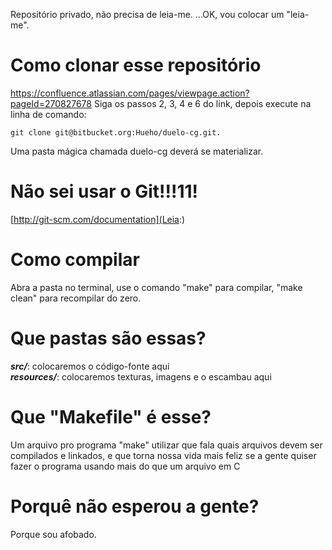 Repositório privado, não precisa de leia-me.
...OK, vou colocar um "leia-me".

# Como clonar esse repositório

https://confluence.atlassian.com/pages/viewpage.action?pageId=270827678
Siga os passos 2, 3, 4 e 6 do link, depois execute na linha de comando:  

	git clone git@bitbucket.org:Hueho/duelo-cg.git.

Uma pasta mágica chamada duelo-cg deverá se materializar.

# Não sei usar o Git!!!11!

[http://git-scm.com/documentation](Leia:)

# Como compilar

Abra a pasta no terminal, use o comando "make" para compilar, "make clean" para recompilar do zero.

# Que pastas são essas?

***src/***: colocaremos o código-fonte aqui  
***resources/***: colocaremos texturas, imagens e o escambau aqui

# Que "Makefile" é esse?

Um arquivo pro programa "make" utilizar que fala quais arquivos devem ser compilados e linkados, e que torna nossa vida mais feliz se a gente quiser fazer o programa usando mais do que um arquivo em C

# Porquê não esperou a gente?

Porque sou afobado.
